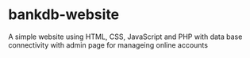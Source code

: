 # bankdb-website
 A simple website using HTML, CSS, JavaScript and PHP with data base connectivity with admin page for manageing online accounts
